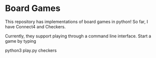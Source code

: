 # Board Games

This repository has implementations of board games in python! So far, I have Connect4 and Checkers.

Currently, they support playing through a command line interface. Start a game by typing

python3 play.py checkers
